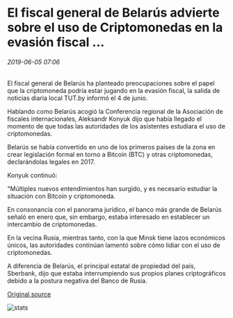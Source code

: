 # El fiscal general de Belarús advierte sobre el uso de Criptomonedas en la evasión fiscal ...

###### 2019-06-05 07:06

El fiscal general de Belarús ha planteado preocupaciones sobre el papel que la criptomoneda podría estar jugando en la evasión fiscal, la salida de noticias diaria local TUT.by informó el 4 de junio.

Hablando como Belarús acogió la Conferencia regional de la Asociación de fiscales internacionales, Aleksandr Konyuk dijo que había llegado el momento de que todas las autoridades de los asistentes estudiara el uso de criptomonedas.

Belarús se había convertido en uno de los primeros países de la zona en crear legislación formal en torno a Bitcoin (BTC) y otras criptomonedas, declarándolas legales en 2017.

Konyuk continuó:

"Múltiples nuevos entendimientos han surgido, y es necesario estudiar la situación con Bitcoin y criptomoneda.

En consonancia con el panorama jurídico, el banco más grande de Belarús señaló en enero que, sin embargo, estaba interesado en establecer un intercambio de criptomonedas.

En la vecina Rusia, mientras tanto, con la que Minsk tiene lazos económicos únicos, las autoridades continúan lamentó sobre cómo lidiar con el uso de criptomonedas.

A diferencia de Belarús, el principal estatal de propiedad del país, Sberbank, dijo que estaba interrumpiendo sus propios planes criptográficos debido a la postura negativa del Banco de Rusia.

[Original source](https://cointelegraph.com/news/belarus-general-prosecutor-warns-about-cryptocurrencys-use-in-tax-evasion)

![stats](https://c.statcounter.com/11760860/0/a89fa40b/1/ "stats")